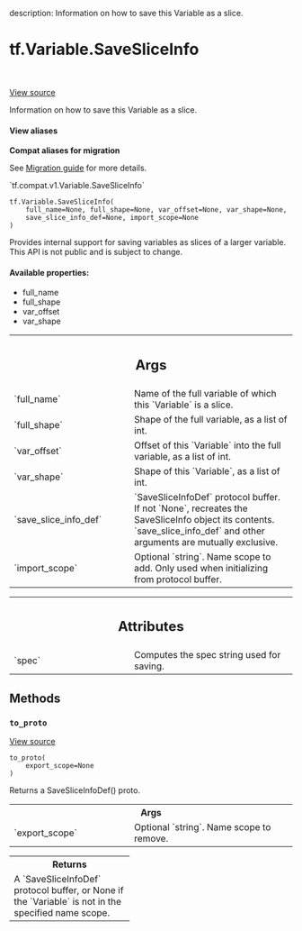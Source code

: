 description: Information on how to save this Variable as a slice.

<div itemscope itemtype="http://developers.google.com/ReferenceObject">
<meta itemprop="name" content="tf.Variable.SaveSliceInfo" />
<meta itemprop="path" content="Stable" />
<meta itemprop="property" content="__init__"/>
<meta itemprop="property" content="to_proto"/>
</div>

# tf.Variable.SaveSliceInfo

<!-- Insert buttons and diff -->

<table class="tfo-notebook-buttons tfo-api nocontent" align="left">

</table>

<a target="_blank" href="/code/stable/tensorflow/python/ops/variables.py">View source</a>



Information on how to save this Variable as a slice.

<section class="expandable">
  <h4 class="showalways">View aliases</h4>
  <p>
<b>Compat aliases for migration</b>
<p>See
<a href="https://www.tensorflow.org/guide/migrate">Migration guide</a> for
more details.</p>
<p>`tf.compat.v1.Variable.SaveSliceInfo`</p>
</p>
</section>

<pre class="devsite-click-to-copy prettyprint lang-py tfo-signature-link">
<code>tf.Variable.SaveSliceInfo(
    full_name=None, full_shape=None, var_offset=None, var_shape=None,
    save_slice_info_def=None, import_scope=None
)
</code></pre>



<!-- Placeholder for "Used in" -->

Provides internal support for saving variables as slices of a larger
variable.  This API is not public and is subject to change.

#### Available properties:



* full_name
* full_shape
* var_offset
* var_shape

<!-- Tabular view -->
 <table class="responsive fixed orange">
<colgroup><col width="214px"><col></colgroup>
<tr><th colspan="2"><h2 class="add-link">Args</h2></th></tr>

<tr>
<td>
`full_name`
</td>
<td>
Name of the full variable of which this `Variable` is a
slice.
</td>
</tr><tr>
<td>
`full_shape`
</td>
<td>
Shape of the full variable, as a list of int.
</td>
</tr><tr>
<td>
`var_offset`
</td>
<td>
Offset of this `Variable` into the full variable, as a list
of int.
</td>
</tr><tr>
<td>
`var_shape`
</td>
<td>
Shape of this `Variable`, as a list of int.
</td>
</tr><tr>
<td>
`save_slice_info_def`
</td>
<td>
`SaveSliceInfoDef` protocol buffer. If not `None`,
recreates the SaveSliceInfo object its contents. `save_slice_info_def`
and other arguments are mutually exclusive.
</td>
</tr><tr>
<td>
`import_scope`
</td>
<td>
Optional `string`. Name scope to add. Only used when
initializing from protocol buffer.
</td>
</tr>
</table>





<!-- Tabular view -->
 <table class="responsive fixed orange">
<colgroup><col width="214px"><col></colgroup>
<tr><th colspan="2"><h2 class="add-link">Attributes</h2></th></tr>

<tr>
<td>
`spec`
</td>
<td>
Computes the spec string used for saving.
</td>
</tr>
</table>



## Methods

<h3 id="to_proto"><code>to_proto</code></h3>

<a target="_blank" href="/code/stable/tensorflow/python/ops/variables.py">View source</a>

<pre class="devsite-click-to-copy prettyprint lang-py tfo-signature-link">
<code>to_proto(
    export_scope=None
)
</code></pre>

Returns a SaveSliceInfoDef() proto.


<!-- Tabular view -->
 <table class="responsive fixed orange">
<colgroup><col width="214px"><col></colgroup>
<tr><th colspan="2">Args</th></tr>

<tr>
<td>
`export_scope`
</td>
<td>
Optional `string`. Name scope to remove.
</td>
</tr>
</table>



<!-- Tabular view -->
 <table class="responsive fixed orange">
<colgroup><col width="214px"><col></colgroup>
<tr><th colspan="2">Returns</th></tr>
<tr class="alt">
<td colspan="2">
A `SaveSliceInfoDef` protocol buffer, or None if the `Variable` is not
in the specified name scope.
</td>
</tr>

</table>





